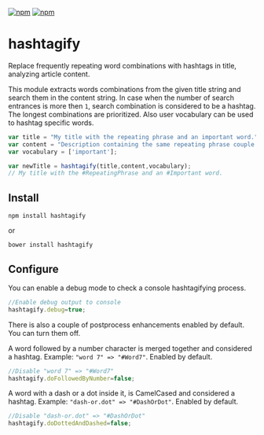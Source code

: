 [![npm](https://img.shields.io/npm/v/hashtagify.svg?maxAge=2592000)](https://www.npmjs.com/package/hashtagify)
[![npm](https://img.shields.io/npm/dm/hashtagify.svg?maxAge=2592000)](https://www.npmjs.com/package/hashtagify)

# hashtagify

Replace frequently repeating word combinations with hashtags in title, analyzing article content.

This module extracts words combinations from the given title string and search them in the content string. In case when the number of search entrances is more then `1`, search combination is considered to be a hashtag. The longest combinations are prioritized. Also user vocabulary can be used to hashtag specific words.

```javascript
var title = "My title with the repeating phrase and an important word.";
var content = "Description containing the same repeating phrase couple of times (repeating phrase)."
var vocabulary = ['important'];

var newTitle = hashtagify(title,content,vocabulary);
// My title with the #RepeatingPhrase and an #Important word.
```

## Install
```
npm install hashtagify
```
or
```
bower install hashtagify
```

## Configure
You can enable a debug mode to check a console hashtagifying process.

```javascript
//Enable debug output to console
hashtagify.debug=true;
```

There is also a couple of postprocess enhancements enabled by default. You can turn them off.

A word followed by a number character is merged together and considered a hashtag. Example: `"word 7" => "#Word7"`. Enabled by default.
```javascript
//Disable "word 7" => "#Word7"
hashtagify.doFollowedByNumber=false;
```

A word with a dash or a dot inside it, is CamelCased and considered a hashtag. Example: `"dash-or.dot" => "#DashOrDot"`. Enabled by default.
```javascript
//Disable "dash-or.dot" => "#DashOrDot"
hashtagify.doDottedAndDashed=false;

```
